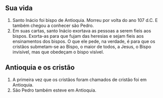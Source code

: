## Sua vida
1. Santo Inácio foi bispo de Antioquia. Morreu por volta do ano 107 d.C. E também chegou a conhecer são Pedro.
2. Em suas cartas, santo Inácio exortava as pessoas a serem fieis aos bispos. Exorta-as para que fujam das heresias e sejam fieis aos ensinamentos dos bispos. 
	O que ele pede, na verdade, é para que os cristãos submetam-se ao Bispo, o maior de todos, a Jesus, o Bispo invisível, mas que obedeçam o bispo visível.

## Antioquia e os cristão
1. A primeira vez que os cristãos foram chamados de cristão foi em Antioquia. 
2. São Pedro também esteve em Antioquia.